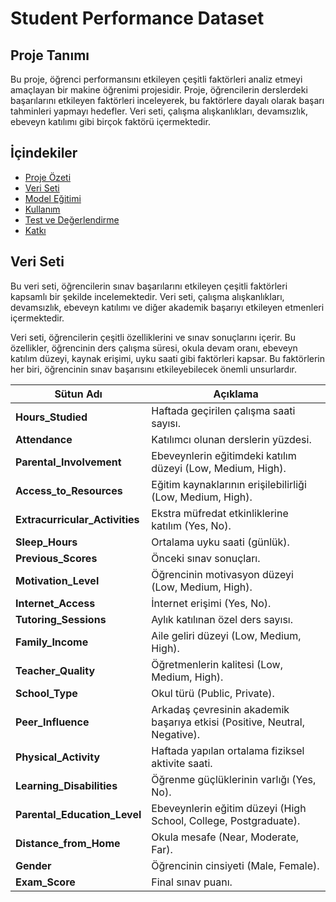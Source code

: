# Student Performance Dataset

## Proje Tanımı
Bu proje, öğrenci performansını etkileyen çeşitli faktörleri analiz etmeyi amaçlayan bir makine öğrenimi projesidir. Proje, öğrencilerin derslerdeki başarılarını etkileyen faktörleri inceleyerek, bu faktörlere dayalı olarak başarı tahminleri yapmayı hedefler. Veri seti, çalışma alışkanlıkları, devamsızlık, ebeveyn katılımı gibi birçok faktörü içermektedir.

## İçindekiler
*   [Proje Özeti](#proje-ozeti)
*   [Veri Seti](#veri-seti)
*   [Model Eğitimi](#model-egitimi)
*   [Kullanım](#kullanım)
*   [Test ve Değerlendirme](#test-ve-degerlendirme)
*   [Katkı](#katki)


## Veri Seti
Bu veri seti, öğrencilerin sınav başarılarını etkileyen çeşitli faktörleri kapsamlı bir şekilde incelemektedir. Veri seti, çalışma alışkanlıkları, devamsızlık, ebeveyn katılımı ve diğer akademik başarıyı etkileyen etmenleri içermektedir.



Veri seti, öğrencilerin çeşitli özelliklerini ve sınav sonuçlarını içerir. Bu özellikler, öğrencinin ders çalışma süresi, okula devam oranı, ebeveyn katılım düzeyi, kaynak erişimi, uyku saati gibi faktörleri kapsar. Bu faktörlerin her biri, öğrencinin sınav başarısını etkileyebilecek önemli unsurlardır.

| **Sütun Adı**              | **Açıklama**                                                                 |
|----------------------------|-----------------------------------------------------------------------------|
| **Hours_Studied**           | Haftada geçirilen çalışma saati sayısı.                                      |
| **Attendance**              | Katılımcı olunan derslerin yüzdesi.                                          |
| **Parental_Involvement**    | Ebeveynlerin eğitimdeki katılım düzeyi (Low, Medium, High).                  |
| **Access_to_Resources**     | Eğitim kaynaklarının erişilebilirliği (Low, Medium, High).                   |
| **Extracurricular_Activities** | Ekstra müfredat etkinliklerine katılım (Yes, No).                           |
| **Sleep_Hours**             | Ortalama uyku saati (günlük).                                                |
| **Previous_Scores**         | Önceki sınav sonuçları.                                                      |
| **Motivation_Level**        | Öğrencinin motivasyon düzeyi (Low, Medium, High).                            |
| **Internet_Access**         | İnternet erişimi (Yes, No).                                                  |
| **Tutoring_Sessions**       | Aylık katılınan özel ders sayısı.                                            |
| **Family_Income**           | Aile geliri düzeyi (Low, Medium, High).                                      |
| **Teacher_Quality**         | Öğretmenlerin kalitesi (Low, Medium, High).                                  |
| **School_Type**             | Okul türü (Public, Private).                                                 |
| **Peer_Influence**          | Arkadaş çevresinin akademik başarıya etkisi (Positive, Neutral, Negative).   |
| **Physical_Activity**       | Haftada yapılan ortalama fiziksel aktivite saati.                            |
| **Learning_Disabilities**   | Öğrenme güçlüklerinin varlığı (Yes, No).                                     |
| **Parental_Education_Level**| Ebeveynlerin eğitim düzeyi (High School, College, Postgraduate).             |
| **Distance_from_Home**      | Okula mesafe (Near, Moderate, Far).                                          |
| **Gender**                  | Öğrencinin cinsiyeti (Male, Female).                                         |
| **Exam_Score**              | Final sınav puanı.                                                           |
